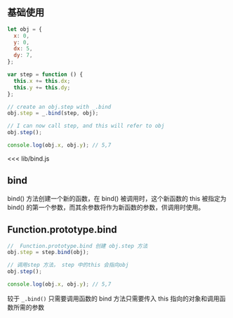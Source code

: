 ## 基础使用

```js
let obj = {
  x: 0,
  y: 0,
  dx: 5,
  dy: 7,
};

var step = function () {
  this.x += this.dx;
  this.y += this.dy;
};

// create an obj.step with _.bind
obj.step = _.bind(step, obj);

// I can now call step, and this will refer to obj
obj.step();

console.log(obj.x, obj.y); // 5,7
```

<<< lib/bind.js

## bind

bind() 方法创建一个新的函数，在 bind() 被调用时，这个新函数的 this 被指定为 bind() 的第一个参数，而其余参数将作为新函数的参数，供调用时使用。

## Function.prototype.bind

```js
//  Function.prototype.bind 创建 obj.step 方法
obj.step = step.bind(obj);

// 调用step 方法， step 中的this 会指向obj
obj.step();

console.log(obj.x, obj.y); // 5,7
```

较于 `_.bind()` 只需要调用函数的 bind 方法只需要传入 this 指向的对象和调用函数所需的参数
